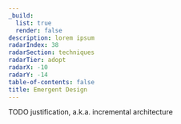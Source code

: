 ```yaml
---
_build:
  list: true
  render: false
description: lorem ipsum
radarIndex: 38
radarSection: techniques
radarTier: adopt
radarX: -10
radarY: -14
table-of-contents: false
title: Emergent Design
---
```


TODO justification, a.k.a. incremental architecture
